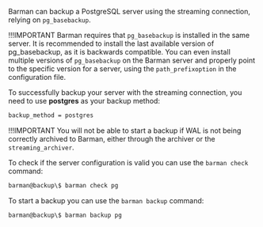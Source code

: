

Barman can backup a PostgreSQL server using the streaming connection, relying on `pg_basebackup`.

!!!IMPORTANT
    Barman requires that `pg_basebackup` is installed in the same server. It is recommended to install the last available version of pg_basebackup, as it is backwards compatible. You can even install multiple versions of `pg_basebackup` on the Barman server and properly point to the specific version for a server, using the `path_prefixoption` in the configuration file.

To successfully backup your server with the streaming connection, you need to use **postgres** as your backup method:
```bash
backup_method = postgres
```
!!!IMPORTANT
    You will not be able to start a backup if WAL is not being correctly archived to Barman, either through the archiver or the `streaming_archiver`.

To check if the server configuration is valid you can use the `barman check` command:
```bash
barman@backup\$ barman check pg
```
To start a backup you can use the `barman backup` command:
```bash
barman@backup\$ barman backup pg
```